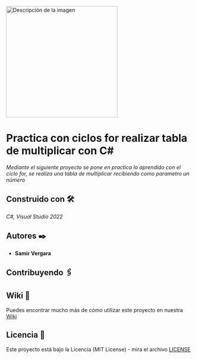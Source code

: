 <image src="https://thinkotb.b-cdn.net/wp-content/uploads/2023/01/c-4.svg" alt="Descripción de la imagen" width="300" height="300">

# Practica con ciclos for realizar tabla de multiplicar con C#

_Mediante el siguiente proyecto se pone en practica lo aprendido con el ciclo for, se realiza una tabla de multiplicar recibiendo como parametro un número_

## Construido con 🛠️

_C#, Visual Studio 2022_

## Autores ✒️

* **Samir Vergara**

## Contribuyendo 🖇️

## Wiki 📖

Puedes encontrar mucho más de cómo utilizar este proyecto en nuestra [Wiki](https://github.com/web-v2/)

## Licencia 📄

Este proyecto está bajo la Licencia (MIT License) - mira el archivo [LICENSE](LICENSE)
